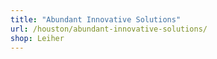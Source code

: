 ```yaml
---
title: "Abundant Innovative Solutions"
url: /houston/abundant-innovative-solutions/
shop: Leiher
---
```

